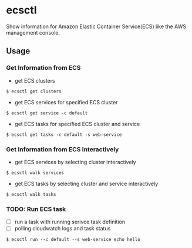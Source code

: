 # ecsctl

Show information for Amazon Elastic Container Service(ECS) like the AWS management console.

## Usage

### Get Information from ECS

* get ECS clusters

```console
$ ecsctl get clusters
```

* get ECS services for specified ECS cluster

```console
$ ecsctl get service -c default
```

* get ECS tasks for specified ECS cluster and service

```console
$ ecsctl get tasks -c default -s web-service
```

### Get Information from ECS Interactively

* get ECS services by selecting cluster interactively

```console
$ ecsctl walk services
```

* get ECS tasks by selecting cluster and service interactively

```console
$ ecsctl walk tasks
```

### TODO: Run ECS task

* [ ] run a task with running serivce task definition
* [ ] polling cloudwatch logs and task status

```console
$ ecsctl run --c default --s web-service echo hello
```
